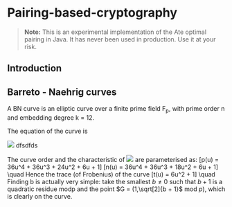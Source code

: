 # Pairing-based-cryptography

> **Note:** This is an experimental implementation of the Ate optimal pairing in Java. It has never been used in production. Use it at your risk.

## Introduction


## Barreto - Naehrig curves 
A BN curve is an elliptic curve over a finite prime field F<sub>p</sub>, with prime order n and  embedding degree k = 12.

The equation of the curve is 

![](https://latex.codecogs.com/gif.latex?E_{u}:%20y^2%20=%20x^3%20+%20b%20\quad%20with%20\quad%20b%20\neq%200)
dfsdfds

The curve order and the characteristic of ![](https://latex.codecogs.com/gif.latex?\mathbb{F}_p) are parameterised as: \[p(u) = 36u^4 + 36u^3 + 24u^2 + 6u + 1\] \[n(u) = 36u^4 + 36u^3 + 18u^2 + 6u + 1\] \quad Hence the trace (of Frobenius) of the curve \[t(u) = 6u^2 + 1\] \quad Finding b is actually very simple: take the smallest $b \neq 0$ such that $b + 1$ is a quadratic residue modp and the point $G = (1,\sqrt[2]{b + 1}$ mod $p)$, which is clearly on the curve. 
